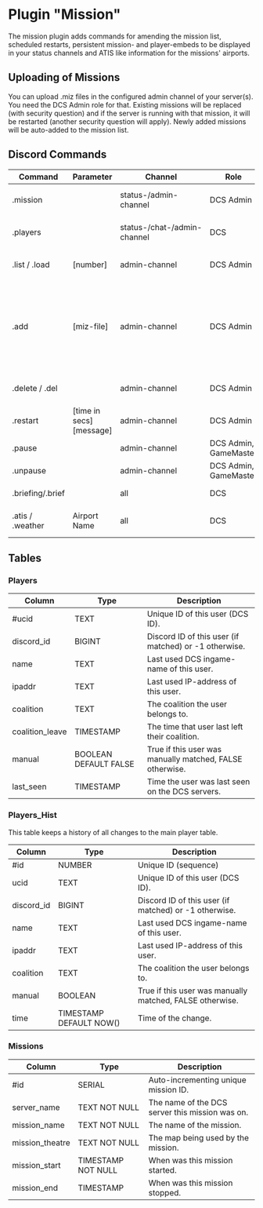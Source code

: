 # Plugin "Mission"
The mission plugin adds commands for amending the mission list, scheduled restarts, persistent mission- and player-embeds to be displayed in your status channels and ATIS like information for the missions' airports. 

## Uploading of Missions
You can upload .miz files in the configured admin channel of your server(s). You need the DCS Admin role for that.
Existing missions will be replaced (with security question) and if the server is running with that mission, it will be
restarted (another security question will apply). Newly added missions will be auto-added to the mission list.

## Discord Commands

| Command          | Parameter                | Channel                     | Role                  | Description                                                                                                                                                                                                                                          |
|------------------|--------------------------|-----------------------------|-----------------------|------------------------------------------------------------------------------------------------------------------------------------------------------------------------------------------------------------------------------------------------------|
| .mission         |                          | status-/admin-channel       | DCS Admin             | Information about the active mission. Persistent display in status-channel.                                                                                                                                                                          |
| .players         |                          | status-/chat-/admin-channel | DCS                   | Lists the players currently active on the server. Persistent display in status-channel.                                                                                                                                                              |
| .list / .load    | [number]                 | admin-channel               | DCS Admin             | Lists all available missions on this server and let you start or restart one of them.                                                                                                                                                                |
| .add             | [miz-file]               | admin-channel               | DCS Admin             | Adds a specific mission to the list of missions, that has to be in Saved Games/DCS[.OpenBeta]/Missions. If no miz file is provided, a list of all available files in the servers Missions directory (no subdirs supported by now!) will be provided. |
| .delete / .del   |                          | admin-channel               | DCS Admin             | Lists all available missions on this server and let you delete one of them.                                                                                                                                                                          |
| .restart         | [time in secs] [message] | admin-channel               | DCS Admin             | Restarts the current mission after [time] seconds. A message will be sent as a popup to that server.                                                                                                                                                 |
| .pause           |                          | admin-channel               | DCS Admin, GameMaster | Pauses the current running mission.                                                                                                                                                                                                                  |
| .unpause         |                          | admin-channel               | DCS Admin, GameMaster | Resumes the current running mission.                                                                                                                                                                                                                 |
| .briefing/.brief |                          | all                         | DCS                   | Shows the description / briefing of the running mission.                                                                                                                                                                                             |
| .atis / .weather | Airport Name             | all                         | DCS                   | Information about a specific airport in this mission (incl. weather).                                                                                                                                                                                |

## Tables
### Players
| Column          | Type                  | Description                                              |
|-----------------|-----------------------|----------------------------------------------------------|
| #ucid           | TEXT                  | Unique ID of this user (DCS ID).                         |
| discord_id      | BIGINT                | Discord ID of this user (if matched) or -1 otherwise.    |
| name            | TEXT                  | Last used DCS ingame-name of this user.                  |
| ipaddr          | TEXT                  | Last used IP-address of this user.                       |
| coalition       | TEXT                  | The coalition the user belongs to.                       |
| coalition_leave | TIMESTAMP             | The time that user last left their coalition.            |
| manual          | BOOLEAN DEFAULT FALSE | True if this user was manually matched, FALSE otherwise. |
| last_seen       | TIMESTAMP             | Time the user was last seen on the DCS servers.          |

### Players_Hist
This table keeps a history of all changes to the main player table.

| Column     | Type                    | Description                                              |
|------------|-------------------------|----------------------------------------------------------|
| #id        | NUMBER                  | Unique ID (sequence)                                     |
| ucid       | TEXT                    | Unique ID of this user (DCS ID).                         |
| discord_id | BIGINT                  | Discord ID of this user (if matched) or -1 otherwise.    |
| name       | TEXT                    | Last used DCS ingame-name of this user.                  |
| ipaddr     | TEXT                    | Last used IP-address of this user.                       |
| coalition  | TEXT                    | The coalition the user belongs to.                       |
| manual     | BOOLEAN                 | True if this user was manually matched, FALSE otherwise. |
| time       | TIMESTAMP DEFAULT NOW() | Time of the change.                                      |

### Missions
| Column          | Type               | Description                                     |
|-----------------|--------------------|-------------------------------------------------|
| #id             | SERIAL             | Auto-incrementing unique mission ID.            |
| server_name     | TEXT NOT NULL      | The name of the DCS server this mission was on. |
| mission_name    | TEXT NOT NULL      | The name of the mission.                        |
| mission_theatre | TEXT NOT NULL      | The map being used by the mission.              |
| mission_start   | TIMESTAMP NOT NULL | When was this mission started.                  |
| mission_end     | TIMESTAMP          | When was this mission stopped.                  |
